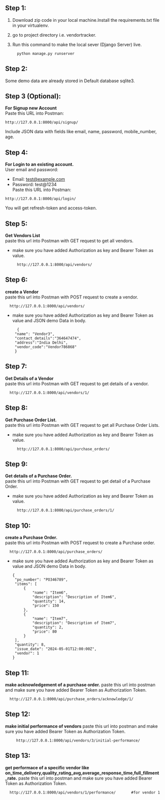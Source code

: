 ## Step 1:
   1. Download zip code in your local machine.Install the requirements.txt file in your virtualenv.
   2. go to project directory i.e. vendortracker.
   3. Run this command to make the local sever (Django Server) live.

            python manage.py runserver

## Step 2:
   Some demo data are already stored in Default database sqlite3.

## Step 3 (Optional):
   **For Signup new Account**  
   Paste this URL into Postman:  
   
    http://127.0.0.1:8000/api/signup/
   
   Include JSON data with fields like email, name, password, mobile_number, age.

## Step 4:
   **For Login to an existing account.**  
   User email and password:  
   - Email: test@example.com  
   - Password: test@1234  
   Paste this URL into Postman:  
   
    http://127.0.0.1:8000/api/login/ 
  
  You will get refresh-token and access-token.

## Step 5:
   **Get Vendors List**  
   paste this url into Postman with GET request to get all vendors.
   - make sure you have added Authorization as key and Bearer Token as value.

           http://127.0.0.1:8000/api/vendors/


## Step 6:
   **create a Vendor**  
   paste this url into Postman with POST request to create a vendor.
   
      http://127.0.0.1:8000/api/vendors/
      
   - make sure you have added Authorization as key and Bearer Token as value and JSON demo Data in body.


           {
          "name": "Vendor3",
          "contact_details":"364647474",
          "address":"India Delhi",
          "vendor_code":"Vendor786868"
          }

## Step 7:
   **Get Details of a Vendor**  
   paste this url into Postman with GET request to get details of a vendor.
   
      http://127.0.0.1:8000/api/vendors/1/


## Step 8:
   **Get Purchase Order List.**  
   paste this url into Postman with GET request to get all Purchase Order Lists.
   - make sure you have added Authorization as key and Bearer Token as value.

           http://127.0.0.1:8000/api/purchase_orders/

## Step 9:
   **Get details of a Purchase Order.**  
   paste this url into Postman with GET request to get detail of a Purchase Order.
   - make sure you have added Authorization as key and Bearer Token as value.

           http://127.0.0.1:8000/api/purchase_orders/1/


## Step 10:
   **create a Purchase Order.**  
   paste this url into Postman with POST request to create a Purchase order.
   
      http://127.0.0.1:8000/api/purchase_orders/
      
   - make sure you have added Authorization as key and Bearer Token as value and JSON demo Data in body.

         {
          "po_number": "PO346789",
          "items": [
              {
                  "name": "Item6",
                  "description": "Description of Item6",
                  "quantity": 14,
                  "price": 150
              },
              {
                  "name": "Item7",
                  "description": "Description of Item7",
                  "quantity": 2,
                  "price": 80
              }
          ],
          "quantity": 8,
          "issue_date": "2024-05-01T12:00:00Z",
          "vendor": 1
         }

## Step 11:
   **make acknowledgement of a purchase order.**
   paste this url into postman and make sure you have added Bearer Token as Authorization Token.

      http://127.0.0.1:8000/api/purchase_orders/acknowledge/1/


## Step 12:
   **make initial performance of vendors**
   paste this url into postman and make sure you have added Bearer Token as Authorization Token.

         http://127.0.0.1:8000/api/vendors/3/initial-performance/

## Step 13:
   **get performace of a specific vendor like on_time_delivery,quality_rating_avg,average_response_time,full_fillment_rate.**
   paste this url into postman and make sure you have added Bearer Token as Authorization Token.


      http://127.0.0.1:8000/api/vendors/1/performance/       #for vendor 1
